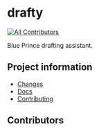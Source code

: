 # drafty

[![All Contributors](https://img.shields.io/github/all-contributors/blakeNaccarato/drafty?color=ee8449&style=flat-square)](#contributors)

Blue Prince drafting assistant.

## Project information

- [Changes](<https://blakeNaccarato.github.io/drafty/changelog.html>)
- [Docs](<https://blakeNaccarato.github.io/drafty>)
- [Contributing](<https://blakeNaccarato.github.io/drafty/contributing.html>)

## Contributors

<!-- ALL-CONTRIBUTORS-LIST:START - Do not remove or modify this section -->
<!-- ALL-CONTRIBUTORS-LIST:END -->
